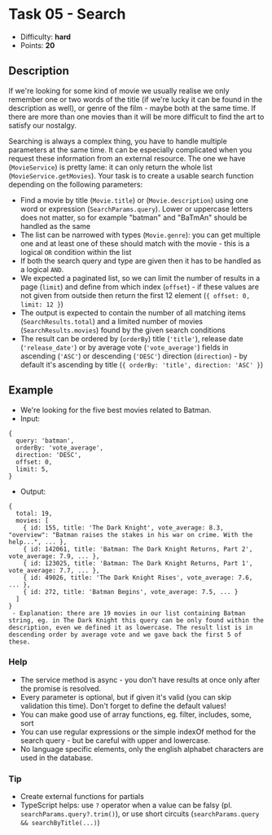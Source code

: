 # Task 05 - Search
- Difficulty: **hard**
- Points: **20**

## Description
If we're looking for some kind of movie we usually realise we only remember one or two words of the title (if we're lucky it can be found in the description as well), or genre of the film - maybe both at the same time. If there are more than one movies than it will be more difficult to find the art to satisfy our nostalgy.

Searching is always a complex thing, you have to handle multiple parameters at the same time. It can be especially complicated when you request these information from an external resource. The one we have (`MovieService`) is pretty lame: it can only return the whole list (`MovieService.getMovies`). Your task is to create a usable search function depending on the following parameters:
- Find a movie by title (`Movie.title`) or (`Movie.description`) using one word or expression (`SearchParams.query`). Lower or uppercase letters does not matter, so for example "batman" and "BaTmAn" should be handled as the same
- The list can be narrowed with types (`Movie.genre`): you can get multiple one and at least one of these should match with the movie - this is a logical `OR` condition within the list
- If both the search query and type are given then it has to be handled as a logical `AND`.
- We expected a paginated list, so we can limit the number of results in a page (`limit`) and define from which index (`offset`) - if these values are not given from outside then return the first 12 element (`{ offset: 0, limit: 12 }`)
- The output is expected to contain the number of all matching items (`SearchResults.total`) and a limited number of movies (`SearchResults.movies`) found by the given search conditions
- The result can be ordered by (`orderBy`) title (`'title'`), release date (`'release_date'`) or by average vote (`'vote_average'`) fields in ascending (`'ASC'`) or descending (`'DESC'`) direction (`direction`) - by default it's ascending by title (`{ orderBy: 'title', direction: 'ASC' }`)

## Example
 - We're looking for the five best movies related to Batman.
 - Input:
```
{
  query: 'batman',
  orderBy: 'vote_average',
  direction: 'DESC',
  offset: 0,
  limit: 5,
}
```
 - Output:
```
{
  total: 19,
  movies: [
    { id: 155, title: 'The Dark Knight', vote_average: 8.3, "overview": "Batman raises the stakes in his war on crime. With the help...", ... },
    { id: 142061, title: 'Batman: The Dark Knight Returns, Part 2', vote_average: 7.9, ... },
    { id: 123025, title: 'Batman: The Dark Knight Returns, Part 1', vote_average: 7.7, ... },
    { id: 49026, title: 'The Dark Knight Rises', vote_average: 7.6, ... },
    { id: 272, title: 'Batman Begins', vote_average: 7.5, ... }
  ]
}
 - Explanation: there are 19 movies in our list containing Batman string, eg. in The Dark Knight this query can be only found within the description, even we defined it as lowercase. The result list is in descending order by average vote and we gave back the first 5 of these.
```

### Help
- The service method is async - you don't have results at once only after the promise is resolved.
- Every parameter is optional, but if given it's valid (you can skip validation this time). Don't forget to define the default values!
- You can make good use of array functions, eg. filter, includes, some, sort
- You can use regular expressions or the simple indexOf method for the search query - but be careful with upper and lowercase.
- No language specific elements, only the english alphabet characters are used in the database.

### Tip
- Create external functions for partials
- TypeScript helps: use `?` operator when a value can be falsy (pl. `searchParams.query?.trim()`), or use short circuits (`searchParams.query && searchByTitle(...)`)